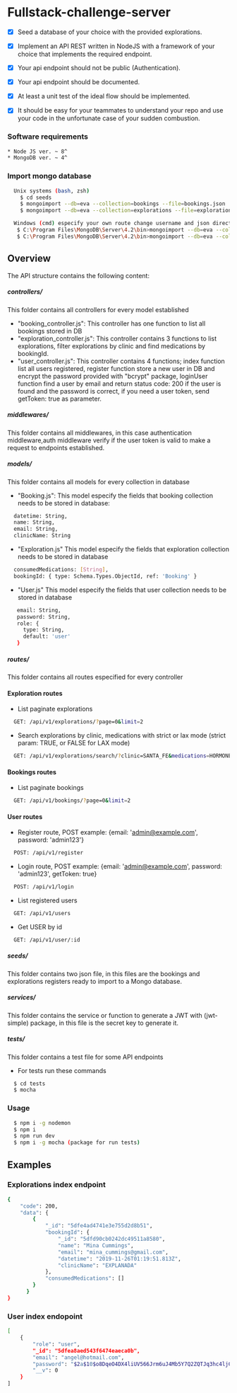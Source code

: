 # Fullstack-challenge-server
- [x] Seed a database of your choice with the provided explorations.
- [x] Implement an API REST written in NodeJS with a framework of your choice that implements the required endpoint.
- [X] Your api endpoint should not be public (Authentication).
- [x] Your api endpoint should be documented.
- [x] At least a unit test of the ideal flow should be implemented.
- [x] It should be easy for your teammates to understand your repo and use your code in the unfortunate case of your sudden combustion.


### Software requirements
```bash
* Node JS ver. ~ 8^
* MongoDB ver. ~ 4^
```


### Import mongo database
```bash
  Unix systems (bash, zsh)
    $ cd seeds
    $ mongoimport --db=eva --collection=bookings --file=bookings.json
    $ mongoimport --db=eva --collection=explorations --file=explorations.json

  Windows (cmd) especify your own route change username and json directory
   $ C:\Program Files\MongoDB\Server\4.2\bin>mongoimport --db=eva --collection=bookings--file=C:\Users\AngelZepeda\Documents\Dev\EVA\eva-fullstack-challenge-server\seeds\bookings.json
   $ C:\Program Files\MongoDB\Server\4.2\bin>mongoimport --db=eva --collection=explorations--file=C:\Users\AngelZepeda\Documents\Dev\EVA\eva-fullstack-challenge-server\seeds\explorations.json
```

## Overview

The API structure contains the following content: 
##### controllers/
  This folder contains all controllers for every model established
  - "booking_controller.js": This controller has one function to list all bookings stored in DB
  - "exploration_controller.js": This controller contains 3 functions to list explorations, filter explorations by clinic and find medications by bookingId.
  - "user_controller.js": This controller contains 4 functions; index function list all users registered, register function store a new user in DB and encrypt the password provided with "bcrypt" package, loginUser function find a user by email and return status code: 200 if the user is found and the password is correct, if you need a user token, send getToken: true as parameter.

##### middlewares/
This folder contains all middlewares, in this case authentication middleware,auth middleware verify if the user token is valid to make a request to endpoints established.


##### models/
  This folder contains all models for every collection in database
  - "Booking.js": This model especify the fields that booking collection needs to be stored in database:
  ```bash
    datetime: String,
    name: String,
    email: String,
    clinicName: String
  ```
  - "Exploration.js" This model especify the fields that exploration collection needs to be stored in database
  ```bash
    consumedMedications: [String],
    bookingId: { type: Schema.Types.ObjectId, ref: 'Booking' }
  ```
  - "User.js" This model especify the fields that user collection needs to be stored in database
   ```bash
      email: String,
      password: String,
      role: {
        type: String,
        default: 'user'
      }
   ```
##### routes/
 This folder contains all routes especified for every controller


#### Exploration routes

- List paginate explorations 
```bash
  GET: /api/v1/explorations/?page=0&limit=2
```

- Search explorations by clinic, medications with strict or lax mode (strict param: TRUE, or FALSE for LAX mode)

```bash
  GET: /api/v1/explorations/search/?clinic=SANTA_FE&medications=HORMONE_THERAPY&page=0&limit=10&strict=true
```

#### Bookings routes

- List paginate bookings 
```bash
  GET: /api/v1/bookings/?page=0&limit=2
```

#### User routes

- Register route, POST example: {email: 'admin@example.com', password: 'admin123'}
```bash
  POST: /api/v1/register
```
- Login route, POST example: {email: 'admin@example.com', password: 'admin123', getToken: true}
```bash
  POST: /api/v1/login
```
- List registered users
```bash
  GET: /api/v1/users
```
- Get USER by id
```bash
  GET: /api/v1/user/:id
```

##### seeds/
 This folder contains two json file, in this files are the bookings and explorations registers ready to import to a Mongo database.

##### services/
This folder contains the service or function to generate a JWT  with (jwt-simple) package, in this file is the secret key to generate it.

##### tests/
This folder contains a test file for some API endpoints
- For tests run these commands
```bash
  $ cd tests
  $ mocha
```
### Usage
```bash
  $ npm i -g nodemon
  $ npm i
  $ npm run dev 
  $ npm i -g mocha (package for run tests)
```

## Examples
### Explorations index endpoint

```bash
{
    "code": 200,
    "data": {
        {
            "_id": "5dfe4ad4741e3e755d2d8b51",
            "bookingId": {
                "_id": "5dfd90cb0242dc49511a8580",
                "name": "Mina Cummings",
                "email": "mina_cummings@gmail.com",
                "datetime": "2019-11-26T01:19:51.813Z",
                "clinicName": "EXPLANADA"
            },
            "consumedMedications": []
        }
      }
}
```

### User index endopoint 
```bash
[
    {
        "role": "user",
        "_id": "5dfea8aed543f6474eaeca0b",
        "email": "angel@hotmail.com",
        "password": "$2a$10$o8DqeO4DX4liUV566Jrm6uJ4Mb5Y7Q2ZQTJq3hc4ljCHwAi2uNJoe",
        "__v": 0
    }
]
```